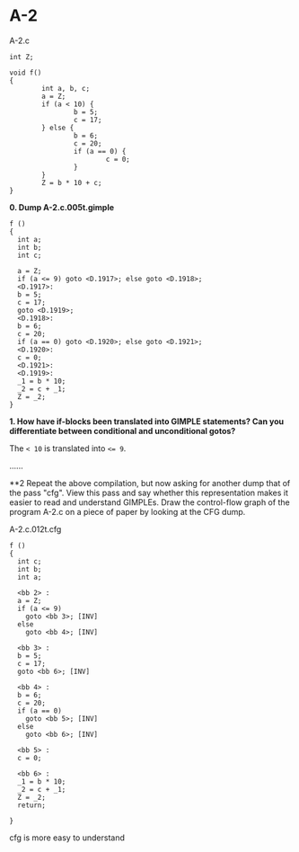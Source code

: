 # A-2
A-2.c
```
int Z;

void f()
{
        int a, b, c;
        a = Z;
        if (a < 10) {
                b = 5;
                c = 17;
        } else {
                b = 6;
                c = 20;
                if (a == 0) {
                        c = 0;
                }
        }
        Z = b * 10 + c;
}
```
**0. Dump A-2.c.005t.gimple**
```
f ()
{
  int a;
  int b;
  int c;

  a = Z;
  if (a <= 9) goto <D.1917>; else goto <D.1918>;
  <D.1917>:
  b = 5;
  c = 17;
  goto <D.1919>;
  <D.1918>:
  b = 6;
  c = 20;
  if (a == 0) goto <D.1920>; else goto <D.1921>;
  <D.1920>:
  c = 0;
  <D.1921>:
  <D.1919>:
  _1 = b * 10;
  _2 = c + _1;
  Z = _2;
}
```
**1. How have if-blocks  been translated into GIMPLE  statements? Can you differentiate between conditional and unconditional gotos?** 

The `< 10` is translated into `<= 9`. 

......

**2   Repeat  the  above compilation, but now  asking for  another  dump that of the pass  "cfg".  View  this  pass  and say whether this representation makes it easier to  read and understand GIMPLEs. Draw the control-flow graph  of the program A-2.c on a  piece of paper by looking at the CFG dump.

A-2.c.012t.cfg
```
f ()
{
  int c;
  int b;
  int a;

  <bb 2> :
  a = Z;
  if (a <= 9)
    goto <bb 3>; [INV]
  else
    goto <bb 4>; [INV]

  <bb 3> :
  b = 5;
  c = 17;
  goto <bb 6>; [INV]

  <bb 4> :
  b = 6;
  c = 20;
  if (a == 0)
    goto <bb 5>; [INV]
  else
    goto <bb 6>; [INV]

  <bb 5> :
  c = 0;

  <bb 6> :
  _1 = b * 10;
  _2 = c + _1;
  Z = _2;
  return;

}
```

cfg is more easy to understand